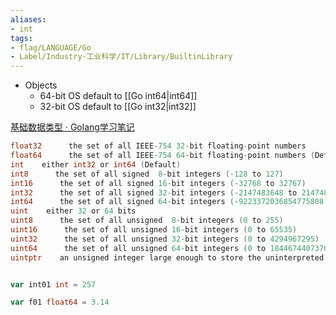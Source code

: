```yaml
---
aliases:
- int
tags:
- flag/LANGUAGE/Go
- Label/Industry-工业科学/IT/Library/BuiltinLibrary
---
```


- Objects
    - 64-bit OS default to [[Go int64|int64]]
    - 32-bit OS default to [[Go int32|int32]]

[基础数据类型 · Golang学习笔记](https://www.k8stech.net/go-book/ch4/readme.html)


```go
float32      the set of all IEEE-754 32-bit floating-point numbers
float64      the set of all IEEE-754 64-bit floating-point numbers (Default)
int    either int32 or int64 (Default)
int8      the set of all signed  8-bit integers (-128 to 127)
int16      the set of all signed 16-bit integers (-32768 to 32767)
int32      the set of all signed 32-bit integers (-2147483648 to 2147483647)
int64      the set of all signed 64-bit integers (-9223372036854775808 to 9223372036854775807)
uint    either 32 or 64 bits
uint8      the set of all unsigned  8-bit integers (0 to 255)
uint16      the set of all unsigned 16-bit integers (0 to 65535)
uint32      the set of all unsigned 32-bit integers (0 to 4294967295)
uint64      the set of all unsigned 64-bit integers (0 to 18446744073709551615)
uintptr    an unsigned integer large enough to store the uninterpreted bits of a pointer value


var int01 int = 257

var f01 float64 = 3.14


```
